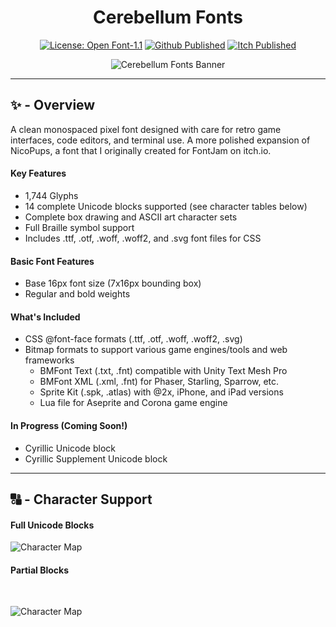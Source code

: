 <div align="center"><h1><b>Cerebellum Fonts</b></h1>

[![License: Open Font-1.1](https://img.shields.io/badge/License-OFL_1.1-9cf#:~:text=License-,License,-OFL)](https://opensource.org/licenses/OFL-1.1)  [![Github Published](https://img.shields.io/badge/github-published-blue?logo=github&logoColor=white&style=flat)](https://emhuo.github.io/cerebellum-fonts/)  [![Itch Published](https://img.shields.io/badge/itch.io-published-FA5C5C?logo=itchdotio&logoColor=fff&style=flat)](https://emhuo.itch.io/cerebellum-fonts)


![Cerebellum Fonts Banner](https://github.com/emhuo/cerebellum-backup/blob/main/cerebellum-banner.png?raw=true)
<p>


</center>
<p>
</div>

___

## ✨ - Overview

A clean monospaced pixel font designed with care for retro game interfaces, code editors, and terminal use. A more polished expansion of NicoPups, a font that I originally created for FontJam on itch.io.

#### Key Features
- 1,744 Glyphs
- 14 complete Unicode blocks supported (see character tables below)
- Complete box drawing and ASCII art character sets
- Full Braille symbol support
- Includes .ttf, .otf, .woff, .woff2, and .svg font files for CSS


#### Basic Font Features
- Base 16px font size (7x16px bounding box)
- Regular and bold weights


#### What's Included
- CSS @font-face formats (.ttf, .otf, .woff, .woff2, .svg)
- Bitmap formats to support various game engines/tools and web  frameworks
  - BMFont Text (.txt, .fnt) compatible with Unity Text Mesh Pro
  - BMFont XML (.xml, .fnt) for Phaser, Starling, Sparrow, etc.
  - Sprite Kit (.spk, .atlas) with @2x, iPhone, and iPad versions
  - Lua file for Aseprite and Corona game engine


#### In Progress (Coming Soon!)
- Cyrillic Unicode block
- Cyrillic Supplement Unicode block
___

## 🔠 - Character Support

#### Full Unicode Blocks

<p>

![Character Map](https://github.com/emhuo/cerebellum-backup/blob/main/cerebellum-blocks.png?raw=true)

<p>

#### Partial Blocks



<br>

![Character Map](https://github.com/emhuo/cerebellum-backup/blob/main/cerebellum-symbols.png?raw=true)
<p>
